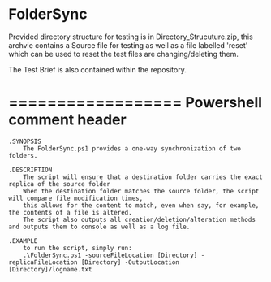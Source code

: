 # FolderSync

Provided directory structure for testing is in Directory_Strucuture.zip, this archvie contains a Source file for testing as well as a file labelled 'reset' which can be used to reset the test files are changing/deleting them.

The Test Brief is also contained within the repository.

==================
Powershell comment header
==================

    .SYNOPSIS
        The FolderSync.ps1 provides a one-way synchronization of two folders.

    .DESCRIPTION
        The script will ensure that a destination folder carries the exact replica of the source folder
        When the destination folder matches the source folder, the script will compare file modification times,
        this allows for the content to match, even when say, for example, the contents of a file is altered.
        The script also outputs all creation/deletion/alteration methods and outputs them to console as well as a log file.

    .EXAMPLE
        to run the script, simply run:
        .\FolderSync.ps1 -sourceFileLocation [Directory] -replicaFileLocation [Directory] -OutputLocation [Directory]/logname.txt
